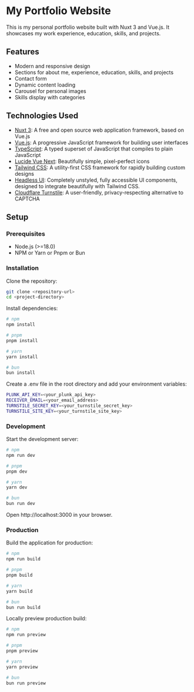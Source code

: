 # My Portfolio Website

This is my personal portfolio website built with Nuxt 3 and Vue.js. It showcases my work experience, education, skills,
and projects.

## Features

- Modern and responsive design
- Sections for about me, experience, education, skills, and projects
- Contact form
- Dynamic content loading
- Carousel for personal images
- Skills display with categories

## Technologies Used

- [Nuxt 3](https://nuxt.com/): A free and open source web application framework, based on Vue.js
- [Vue.js](https://vuejs.org/): A progressive JavaScript framework for building user interfaces
- [TypeScript](https://www.typescriptlang.org/): A typed superset of JavaScript that compiles to plain JavaScript
- [Lucide Vue Next](https://lucide.dev/icons): Beautifully simple, pixel-perfect icons
- [Tailwind CSS](https://tailwindcss.com/): A utility-first CSS framework for rapidly building custom designs
- [Headless UI](https://headlessui.com/): Completely unstyled, fully accessible UI components, designed to integrate
  beautifully with Tailwind CSS.
- [Cloudflare Turnstile](https://www.cloudflare.com/products/turnstile/): A user-friendly, privacy-respecting
  alternative to CAPTCHA

## Setup

### Prerequisites

- Node.js (>=18.0)
- NPM or Yarn or Pnpm or Bun

### Installation

Clone the repository:

```bash
git clone <repository-url>
cd <project-directory>
```

Install dependencies:

```bash
# npm
npm install

# pnpm
pnpm install

# yarn
yarn install

# bun
bun install
```

Create a .env file in the root directory and add your environment variables:

```bash
PLUNK_API_KEY=<your_plunk_api_key>
RECEIVER_EMAIL=<your_email_address>
TURNSTILE_SECRET_KEY=<your_turnstile_secret_key>
TURNSTILE_SITE_KEY=<your_turnstile_site_key>
```

### Development

Start the development server:

```bash
# npm
npm run dev

# pnpm
pnpm dev

# yarn
yarn dev

# bun
bun run dev
```

Open http://localhost:3000 in your browser.

### Production

Build the application for production:

```bash
# npm
npm run build

# pnpm
pnpm build

# yarn
yarn build

# bun
bun run build
```

Locally preview production build:

```bash
# npm
npm run preview

# pnpm
pnpm preview

# yarn
yarn preview

# bun
bun run preview
```
